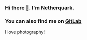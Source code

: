 ### Hi there 👋. I'm Netherquark.


### You can also find me on [GitLab](https://gitlab.com/netherquark)

I love photography!
